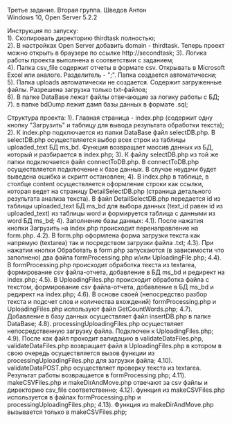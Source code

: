Третье задание. Вторая группа. Шведов Антон <br>
Windows 10, Open Server 5.2.2 <br>

 Инструкция по запуску: <br>
	1). Скопировать директорию thirdtask полностью;<br>
 	2). В настройках Open Server добавить domain - thirdtask. Теперь проект можно открыть в браузере по ссылке http://secondtask;
 	3). Логика работы проекта выполнена в соответствии с заданием;<br>
 	4). Папка csv_file содержит отчеты в формате csv. Открывать в Microsoft Excel или аналоге. Разделитель - ";". 
Папка создается автоматически;<br>
 	5). Папка uploads автоматически не создается. Содержит загруженные файлы. Разрешена загрузка только txt-файлов;<br>
	6). В папке DataBase лежат файлы отвечающие за логику работы с БД;<br>
	7). в папке bdDump лежит дамп базы данных в формате .sql;<br>

 Структура проекта:
	1). Главная страница - index.php (содержит одну кнопку "Загрузить" и таблицу для вывода результата обработки текста);
	2). К index.php подключается из папки DataBase файл selectDB.php. В selectDB.php осуществляется выбор всех строк из таблицы 
uploaded_text БД ms_bd. Функция возвращает массив данных из БД, который и разбирается в index.php;
	3). К файлу selectDB.php из той же папки подключается файл connectToDB.php. В connectToDB.php осуществляется подключение к
базе данных. В случае неудачи будет выведена ошибка и скрипт остановлен;
	4). В index.php в таблице, в столбце content осуществляется оформление строки как ссылки, которая ведет на страницу 
DetailSelectDB.php (страница детального результата анализа текста).
В файл DetailSelectDB.php передается id из таблицы uploaded_text БД ms_bd для выбора данных (text_id равен id из uploaded_text) из таблицы word
и формируется таблица с данными из word БД ms_bd;
	4). Заполнение базы данных:
	 4.1). После нажатия кнопки Загрузить на index.php происходит перенаправление на form.php.
	 4.2). В form.php оформлена форма загрузки текста как напрямую (textarea) так и посредством загрузки файла .txt;
	 4.3). При нажатии кнопки Обработать в form.php запускаются (в зависимости что заполнено) два файла formProcessing.php и/или
UploadingFile.php;
	 4.4). В formProcessing.php происходит обработка текста из textarea, формирование csv файла-отчета, добавление в БД ms_bd и редирект на index.php;
	 4.5). В UploadingFiles.php происходит обработка файла с текстом, формирование csv файла-отчета, добавление в БД ms_bd и редирект на index.php;
	 4.6). В основе своей (непосредство разбор текста и подсчет слов и количества вхождений) formProcessing.php и
UploadingFiles.php используют файл GetCountWords.php;
	 4.7). Добавление в базу данных осуществляет файл insertDB.php в папке DataBase;
	 4.8). processingUploadingFiles.php осуществляет непосредственную загрузку файла. Подключен к UploadingFiles.php;
	 4.9). После как файл проходит валидацию в validateDataFiles.php, validateDataFiles.php возвращает файл в UploadingFiles.php в
котором в свою очередь осуществляется вызов функции из processingUploadingFiles.php для загрузки файла;
	 4.10). validateDataPOST.php осуществляет проверку текста из textarea. Результат работы возвращается в formProcessing.php;
	 4.11). makeCSVFiles.php и makeDirAndMove.php отвечают за csv файлы и директорию csv_file соответственно;
	 4.12). функция из makeCSVFiles.php используется в файлах formProcessing.php и processingUploadingFiles.php;
	 4.13). Функция из makeDirAndMove.php вызывается только в makeCSVFiles.php;
